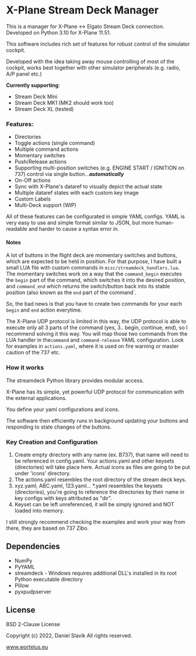 # X-Plane Stream Deck Manager
This is a manager for X-Plane <-> Elgato Stream Deck connection. Developed on Python 3.10 for X-Plane 11.51.

This software includes rich set of features for robust control of the simulator cockpit.

Developed with the idea taking away mouse controlling of most of the cockpit, 
works best together with other simulator peripherals (e.g. radio, A/P panel etc.)

**Currently supporting**:
- Stream Deck Mini
- Stream Deck MK1 (MK2 should work too)
- Stream Deck XL (tested)

### Features:
- Directories
- Toggle actions (single command)
- Multiple command actions
- Momentary switches
- Push/Release actions
- Supporting multi-position switches (e.g. ENGINE START / IGNITION on 737) 
control via single button...***automatically***
- On-Off actions
- Sync with X-Plane's dataref to visually depict the actual state
- Multiple dataref states with each custom key image
- Custom Labels
- Multi-Deck support (WIP)

All of these features can be configurated in simple YAML configs. YAML is very easy to use
and simple format similar to JSON, but more human-readable and harder to cause a syntax error in.

#### Notes
A lot of buttons in the flight deck are momentary switches and buttons, which are expected to be held in position.
For that purpose, I have built a small LUA file with custom commands in `misc/streamdeck_handlers.lua`.
The momentary switches work on a way that the `command_begin` executes the `begin` part of the command, 
which switches it into the desired position, and `command_end` which returns the switch/button back into its 
stable position (also known as the `end` part of the command`. 

So, the bad news is that you have to create two commands for your each `begin` and `end` action everytime.

The X-Plane UDP protocol is limited in this way, the UDP protocol is able to execute only all 3 parts of the
command (yes, 3.. begin, continue, end), so I recommend solving it this way. You will map those two commands 
from the LUA handler in the`command` and `command-release` YAML configuration. 
Look for examples in `actions.yaml`, where it is used on fire warning or master caution of the 737 etc.
### How it works
The streamdeck Python library provides modular access. 

X-Plane has its simple, yet powerful UDP protocol for
communication with the external applications.

You define your yaml configurations and icons.

The software then efficiently runs in background updating your buttons and responding to state changes of the buttons.

### Key Creation and Configuration
1. Create empty directory with any name (ex. B737), that name will need to be referenced in config.yaml. 
Your actions.yaml and other keysets (directories) will take place here.
Actual icons as files are going to be put under 'icons' directory.
2. The actions.yaml resembles the root directory of the stream deck keys.
3. xyz.yaml, ABC.yaml, 123.yaml... *.yaml resembles the keysets (directories),
you're going to reference the directories by their name in key configs with keys attributed as "dir".
4. Keyset can be left unreferenced, it will be simply ignored and NOT loaded into memory.

I still strongly recommend checking the examples and work your way from there, they are based on 737 Zibo.

## Dependencies
- NumPy
- PyYAML
- streamdeck - Windows requires additional DLL's installed in its root Python executable directory
- Pillow
- pyxpudpserver

## License
BSD 2-Clause License

Copyright (c) 2022, Daniel Slavík All rights reserved.

www.wortelus.eu
